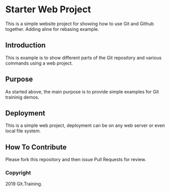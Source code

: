 # Starter Web Project

This is a simple website project for
showing how to use Git and Github together.
Adding aline for rebasing example.

## Introduction

This is example is to show different parts
of the Git repository and various commands
using a web project.

## Purpose

As started above, the main purpose is to 
provide simple examples for Git traininig 
demos.

## Deployment

This is a simple web project, deployment
can be on any web server or even local 
file system.

## How To Contribute

Please fork this repository and then issue Pull Requests for review.

### Copyright

2019 Git.Training.